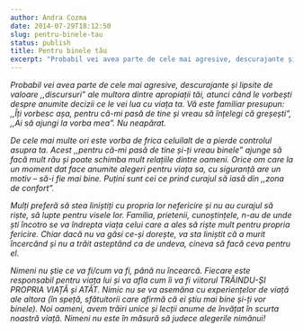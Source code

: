 ```yaml
---
author: Andra Cozma
date: 2014-07-29T18:12:50
slug: pentru-binele-tau
status: publish
title: Pentru binele tău
excerpt: "Probabil vei avea parte de cele mai agresive, descurajante și lipsite de valoare ,,discursuri” ale multora dintre apropiații tăi, atunci  "
---
```

_Probabil vei avea parte de cele mai agresive, descurajante și lipsite de valoare ,,discursuri” ale multora dintre apropiații tăi, atunci când le vorbești despre anumite decizii ce le vei lua cu viața ta._ _Vă este familiar presupun: ,,Îți vorbesc așa, pentru că-mi pasă de tine și vreau să înțelegi că greșești”, ,,Ai să ajungi la vorba mea”. Nu neapărat._

_De cele mai multe ori este vorba de frica celuilalt de a pierde controlul asupra ta._ _Acest ,,pentru că-mi pasă de tine și-ți vreau binele” ajunge să facă mult rău și poate schimba mult relațiile dintre oameni. Orice om care la un moment dat face anumite alegeri pentru viața sa, cu siguranță are un motiv – să-i fie mai bine._ _Puțini sunt cei ce prind curajul să iasă din ,,zona de confort”._

_Mulți preferă să stea liniștiți cu propria lor nefericire și nu au curajul să riște, să lupte pentru visele lor._ _Familia, prietenii, cunoștințele, n-au de unde ști încotro se va îndrepta viața celui care a ales să riște mult pentru propria fericire. Chiar dacă nu va găsi ce-și dorește, va sta liniștit că a murit încercând și nu a trăit asteptând ca de undeva, cineva să facă ceva pentru el._

_Nimeni nu știe ce va fi/cum va fi, până nu încearcă._ _Fiecare este responsabil pentru viața lui și va afla cum îi va fi viitorul TRĂINDU-ȘI PROPRIA VIAȚĂ și ATÂT. Nimic nu se va asemăna cu experiențelor de viață ale altora (în speță, sfătuitorii care afirmă că ei știu mai bine și-ți vor binele)._ _Noi oameni, avem trăiri unice și lecții anume de învățat în scurta noastră viață. Nimeni nu este în măsură să judece alegerile nimănui!_
    